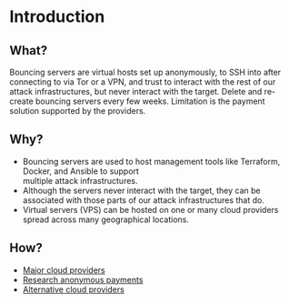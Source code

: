 # Introduction

## What?

Bouncing servers are virtual hosts set up anonymously, to SSH into after connecting to via Tor or a VPN, and trust to 
interact with the rest of our attack infrastructures, but never interact with the target. Delete and re-create 
bouncing servers every few weeks. Limitation is the payment solution supported by the providers.

## Why?

* Bouncing servers are used to host management tools like Terraform, Docker, and Ansible to support  
multiple attack infrastructures.
* Although the servers never interact with the target, they can be associated with those parts of our attack 
infrastructures that do.
* Virtual servers (VPS) can be hosted on one or many cloud providers spread across many 
geographical locations.

## How?

* [Major cloud providers](major-providers.md)  
* [Research anonymous payments](payments.md)
* [Alternative cloud providers](alt-providers.md)






